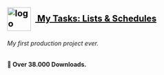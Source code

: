 <h1 id="logo"><a href="https://play.google.com/store/apps/details?id=com.stefanoskouzounis.mytasks" style= "color: black; font-size: 20px;"><img src="https://play-lh.googleusercontent.com/LuO3dPW1JXdKJZdS2mFeewDUGns0reppYDrEUyF0Rmudt6SRjh7ATApd928aEpGovjM=w240-h480-rw" alt="logo" style="width:55px; padding-right:2%;" align= "center"/> My Tasks: Lists & Schedules</a></h1>

###### My first production project ever.

**🏅 Over 38.000 Downloads.**

